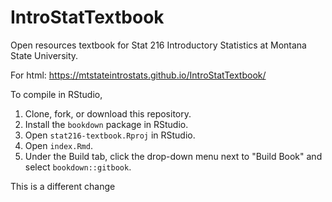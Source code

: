 # IntroStatTextbook
Open resources textbook for Stat 216 Introductory Statistics at Montana State University.

For html: https://mtstateintrostats.github.io/IntroStatTextbook/

To compile in RStudio,

1. Clone, fork, or download this repository.
2. Install the `bookdown` package in RStudio.
3. Open `stat216-textbook.Rproj` in RStudio.
4. Open `index.Rmd`.
5. Under the Build tab, click the drop-down menu next to "Build Book" and select `bookdown::gitbook`.

This is a different change
